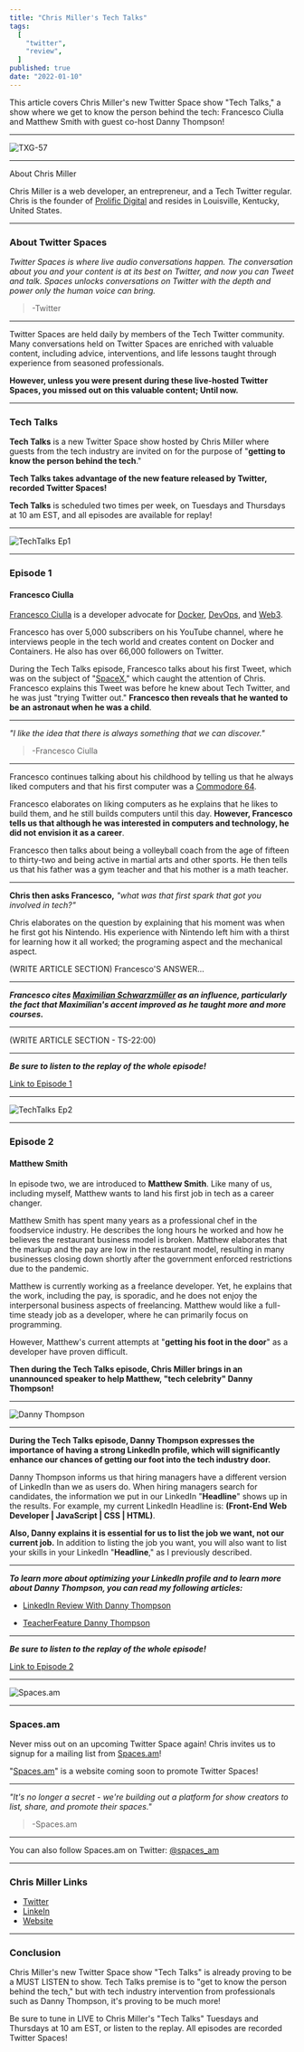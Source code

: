 ```yaml
---
title: "Chris Miller's Tech Talks"
tags:
  [
    "twitter",
    "review",
  ]
published: true
date: "2022-01-10"
---
```


This article covers Chris Miller's new Twitter Space show "Tech Talks," a show where we get to know the person behind the tech: Francesco Ciulla and Matthew Smith with guest co-host Danny Thompson!

---

![TXG-57](img/01-10-22/TN-TXG-57-02.jpg)

---
About Chris Miller

Chris Miller is a web developer, an entrepreneur, and a Tech Twitter regular. Chris is the founder of [Prolific Digital](https://prolificdigital.com/) and resides in Louisville, Kentucky, United States.

---

### About Twitter Spaces

*Twitter Spaces is where live audio conversations happen.
The conversation about you and your content is at its best on Twitter, and now you can Tweet and talk. Spaces unlocks conversations on Twitter with the depth and power only the human voice can bring.*

> -Twitter

---

Twitter Spaces are held daily by members of the Tech Twitter community. Many conversations held on Twitter Spaces are enriched with valuable content, including advice, interventions, and life lessons taught through experience from seasoned professionals.

**However, unless you were present during these live-hosted Twitter Spaces, you missed out on this valuable content; Until now.**

---

### Tech Talks

**Tech Talks** is a new Twitter Space show hosted by Chris Miller where guests from the tech industry are invited on for the purpose of "**getting to know the person behind the tech**."

**Tech Talks takes advantage of the new feature released by Twitter, recorded Twitter Spaces!**

**Tech Talks** is scheduled two times per week, on Tuesdays and Thursdays at 10 am EST, and all episodes are available for replay!

---

![TechTalks Ep1](img/01-10-22/TechTalks-Ep1.png)

---

### Episode 1

#### Francesco Ciulla

[Francesco Ciulla](https://www.youtube.com/c/FrancescoCiulla) is a developer advocate for [Docker](https://www.docker.com/), [DevOps](https://en.wikipedia.org/wiki/DevOps), and [Web3](https://en.wikipedia.org/wiki/Web3). 

Francesco has over 5,000 subscribers on his YouTube channel, where he interviews people in the tech world and creates content on Docker and Containers. He also has over 66,000 followers on Twitter.

During the Tech Talks episode, Francesco talks about his first Tweet, which was on the subject of "[SpaceX](https://www.spacex.com/)," which caught the attention of Chris. Francesco explains this Tweet was before he knew about Tech Twitter, and he was just "trying Twitter out." **Francesco then reveals that he wanted to be an astronaut when he was a child**.

---

*"I like the idea that there is always something that we can discover."*

> -Francesco Ciulla

---

Francesco continues talking about his childhood by telling us that he always liked computers and that his first computer was a [Commodore 64](https://en.wikipedia.org/wiki/Commodore_64).

Francesco elaborates on liking computers as he explains that he likes to build them, and he still builds computers until this day. **However, Francesco tells us that although he was interested in computers and technology, he did not envision it as a career**.

Francesco then talks about being a volleyball coach from the age of fifteen to thirty-two and being active in martial arts and other sports. He then tells us that his father was a gym teacher and that his mother is a math teacher.

---

**Chris then asks Francesco,** *"what was that first spark that got you involved in tech?"*

Chris elaborates on the question by explaining that his moment was when he first got his Nintendo. His experience with Nintendo left him with a thirst for learning how it all worked; the programing aspect and the mechanical aspect.

(WRITE ARTICLE SECTION)
Francesco'S ANSWER...

--- 

***Francesco cites [Maximilian Schwarzmüller](https://www.udemy.com/user/maximilian-schwarzmuller/) as an influence, particularly the fact that Maximilian's accent improved as he taught more and more courses.*** 

---

(WRITE ARTICLE SECTION - TS-22:00) 

---

***Be sure to listen to the replay of the whole episode!***

[Link to Episode 1](HOLD)

---

![TechTalks Ep2](img/01-10-22/TechTalks-Ep2.JPG)

---

### Episode 2

#### Matthew Smith

In episode two, we are introduced to **Matthew Smith**. Like many of us, including myself, Matthew wants to land his first job in tech as a career changer.

Matthew Smith has spent many years as a professional chef in the foodservice industry. He describes the long hours he worked and how he believes the restaurant business model is broken. Matthew elaborates that the markup and the pay are low in the restaurant model, resulting in many businesses closing down shortly after the government enforced restrictions due to the pandemic.

Matthew is currently working as a freelance developer. Yet, he explains that the work, including the pay, is sporadic, and he does not enjoy the interpersonal business aspects of freelancing. Matthew would like a full-time steady job as a developer, where he can primarily focus on programming.

However, Matthew's current attempts at "**getting his foot in the door**" as a developer have proven difficult.

**Then during the Tech Talks episode, Chris Miller brings in an unannounced speaker to help Matthew, "tech celebrity" Danny Thompson!**

---

![Danny Thompson](img/01-10-22/DannyThompson.jpg)

---

**During the Tech Talks episode, Danny Thompson expresses the importance of having a strong LinkedIn profile,  which will significantly enhance our chances of getting our foot into the tech industry door.**

Danny Thompson informs us that hiring managers have a different version of LinkedIn than we as users do. When hiring managers search for candidates, the information we put in our LinkedIn "**Headline**" shows up in the results. For example, my current LinkedIn Headline is: **(Front-End Web Developer | JavaScript | CSS | HTML)**.

**Also, Danny explains it is essential for us to list the job we want, not our current job.** In addition to listing the job you want, you will also want to list your skills in your LinkedIn "**Headline**," as I previously described.

---

***To learn more about optimizing your LinkedIn profile and to learn more about Danny Thompson, you can read my following articles:***

* [LinkedIn Review With Danny Thompson](https://selftaughttxg.com/2021/05-21/LinkedInReviewWithDannyThompson/)

* [TeacherFeature Danny Thompson](https://selftaughttxg.com/2021/03-21/TeacherFeature_DannyThompson/)

---

***Be sure to listen to the replay of the whole episode!***

[Link to Episode 2](HOLD)

---

![Spaces.am](img/01-10-22/SpacesAM.JPG)

---

### Spaces.am

Never miss out on an upcoming Twitter Space again! Chris invites us to signup for a mailing list from [Spaces.am](https://spaces.am/)!

"[Spaces.am](https://spaces.am/)" is a website coming soon to promote Twitter Spaces!

---

*"It's no longer a secret - we're building out a platform for show creators to list, share, and promote their spaces."*

> -Spaces.am

---

You can also follow Spaces.am on Twitter: [@spaces_am](https://twitter.com/spaces_am)

---

### Chris Miller Links

* [Twitter](HOLD)
* [LinkeIn](HOLD)
* [Website](HOLD)

---

### Conclusion

Chris Miller's new Twitter Space show "Tech Talks" is already proving to be a MUST LISTEN to show. Tech Talks premise is to "get to know the person behind the tech," but with tech industry intervention from professionals such as Danny Thompson, it's proving to be much more! 

Be sure to tune in LIVE to Chris Miller's "Tech Talks" Tuesdays and Thursdays at 10 am EST, or listen to the replay. All episodes are recorded Twitter Spaces!


